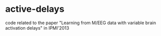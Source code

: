 active-delays
=============

code related to the paper "Learning from M/EEG data with variable brain activation delays" in IPMI'2013
